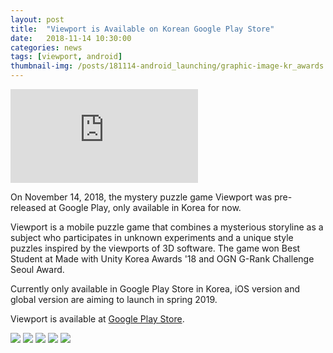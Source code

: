 ```yaml
---
layout: post
title:  "Viewport is Available on Korean Google Play Store"
date:   2018-11-14 10:30:00
categories: news
tags: [viewport, android]
thumbnail-img: /posts/181114-android_launching/graphic-image-kr_awards.png
---
```

<div class="embed-container full-embed on-post">
	<iframe src="https://www.youtube.com/embed/JRfKDSGoIUw?rel=0&showinfo=0" frameborder="0" allowfullscreen></iframe>
</div>

On November 14, 2018, the mystery puzzle game Viewport was pre-released at Google Play, only available in Korea for now.

Viewport is a mobile puzzle game that combines a mysterious storyline as a subject who participates in unknown experiments and a unique style puzzles inspired by the viewports of 3D software. The game won Best Student at Made with Unity Korea Awards '18 and OGN G-Rank Challenge Seoul Award.

Currently only available in Google Play Store in Korea, iOS version and global version are aiming to launch in spring 2019.

Viewport is available at [Google Play Store](https://play.google.com/store/apps/details?id=com.dimareagames.viewport).

<img src="{{ site.baseurl }}/posts/181114-android_launching/viewport-screenshot-01.png" class="image half on-post">

<img src="{{ site.baseurl }}/posts/181114-android_launching/viewport-screenshot-02.png" class="image half on-post">

<img src="{{ site.baseurl }}/posts/181114-android_launching/viewport-screenshot-03.png" class="image half on-post">

<img src="{{ site.baseurl }}/posts/181114-android_launching/viewport-screenshot-04.png" class="image half on-post">

<img src="{{ site.baseurl }}/posts/181114-android_launching/graphic-image-kr_awards.png" class="image fit on-post">